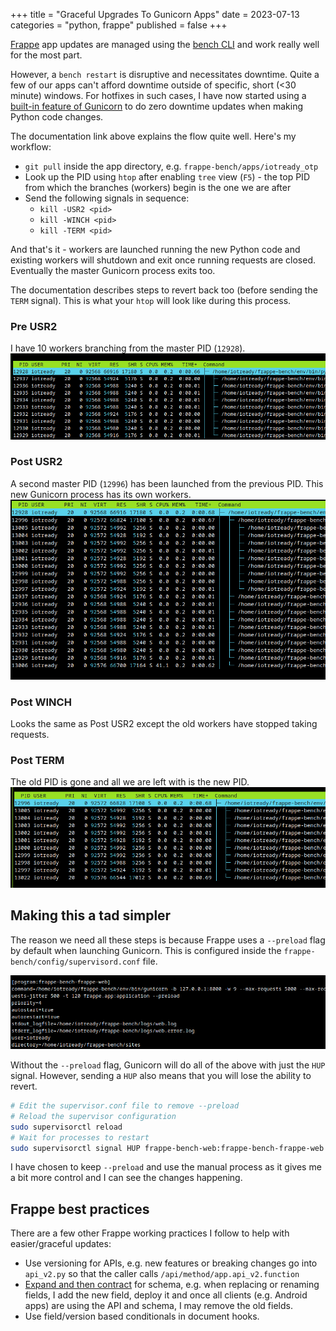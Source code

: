 +++
title = "Graceful Upgrades To Gunicorn Apps"
date = 2023-07-13
categories = "python, frappe"
published = false
+++


[Frappe](https://frappeframework.com) app updates are managed using the [bench CLI](https://github.com/frappe/bench) and 
work really well for the most part.

However, a `bench restart` is disruptive and necessitates downtime. Quite a few of our apps can't afford downtime outside of specific,
short (<30 minute) windows. 
For hotfixes in such cases, I have now started using a [built-in feature of Gunicorn](https://docs.gunicorn.org/en/stable/signals.html#binary-upgrade) 
to do zero downtime updates when making Python code changes.

The documentation link above explains the flow quite well. Here's my workflow:

- `git pull` inside the app directory, e.g. `frappe-bench/apps/iotready_otp`
- Look up the PID using `htop` after enabling `tree` view (`F5`) - the top PID from which the branches (workers) begin is the one we are after
- Send the following signals in sequence:
    - `kill -USR2 <pid>`
    - `kill -WINCH <pid>`
    - `kill -TERM <pid>`

And that's it - workers are launched running the new Python code and existing workers will shutdown and exit once running requests are closed.
Eventually the master Gunicorn process exits too.

The documentation describes steps to revert back too (before sending the `TERM` signal). This is what your `htop` will look like during this process.

### Pre USR2
I have 10 workers branching from the master PID (`12928`).
![Pre USR2](/images/gunicorn_pre_usr2.png)

### Post USR2
A second master PID (`12996`) has been launched from the previous PID. This new Gunicorn process has its own workers.
![Post USR2](/images/gunicorn_post_usr2.png)

### Post WINCH
Looks the same as Post USR2 except the old workers have stopped taking requests.

### Post TERM
The old PID is gone and all we are left with is the new PID.
![Post TERM](/images/gunicorn_post_term.png)


## Making this a tad simpler

The reason we need all these steps is because Frappe uses a `--preload` flag by default when launching Gunicorn. This is configured 
inside the `frappe-bench/config/supervisord.conf` file. 

![Gunicorn Supervisor Conf](/images/gunicorn_supervisor_conf.png)

Without the `--preload` flag, Gunicorn will do all of the above with just the `HUP` signal. However, sending a `HUP` also means that you 
will lose the ability to revert.

```bash
# Edit the supervisor.conf file to remove --preload
# Reload the supervisor configuration
sudo supervisorctl reload
# Wait for processes to restart
sudo supervisorctl signal HUP frappe-bench-web:frappe-bench-frappe-web
```

I have chosen to keep `--preload` and use the manual process as it gives me a bit more control and I can see the changes happening. 

## Frappe best practices

There are a few other Frappe working practices I follow to help with easier/graceful updates:

- Use versioning for APIs, e.g. new features or breaking changes go into `api_v2.py` so that the caller calls `/api/method/app.api_v2.function`
- [Expand and then contract](https://www.prisma.io/dataguide/types/relational/expand-and-contract-pattern) 
for schema, e.g. when replacing or renaming fields, I add the new field, deploy it and once all clients (e.g. Android apps) 
are using the API and schema, I may remove the old fields. 
- Use field/version based conditionals in document hooks. 
